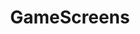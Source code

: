 ---
title: GameScreens
crosslinks:
- livven
- shadowofmordor
- redditrequest
- Serendipity
- announcements
---